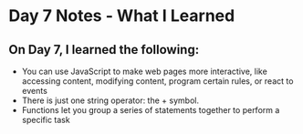 # Day 7 Notes - What I Learned

## On Day 7, I learned the following:

* You can use JavaScript to make web pages more interactive, like accessing content, modifying content, program certain rules, or react to events
* There is just one string operator: the + symbol.
* Functions let you group a series of statements together to perform a specific task